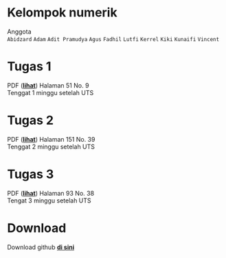 # Kelompok numerik
Anggota <br>`Abidzard` `Adam` `Adit Pramudya` `Agus` `Fadhil` `Lutfi` `Kerrel` `Kiki` `Kunaifi` `Vincent`


# Tugas 1
PDF (__[lihat](https://drive.google.com/file/d/10psXWNHH3XR_woTxb_8XYy4l7nT61ARZ/view?usp=sharing)__)
Halaman 51 No. 9 <br>
Tenggat 1 minggu setelah UTS

# Tugas 2
PDF (__[lihat](https://drive.google.com/file/d/10psXWNHH3XR_woTxb_8XYy4l7nT61ARZ/view?usp=sharing)__)
Halaman 151 No. 39 <br>
Tenggat 2 minggu setelah UTS

# Tugas 3
PDF (__[lihat](https://drive.google.com/file/d/10psXWNHH3XR_woTxb_8XYy4l7nT61ARZ/view?usp=sharing)__)
Halaman 93 No. 38 <br>
Tengat 3 minggu setelah UTS

# Download
Download github __[di sini](https://central.github.com/deployments/desktop/desktop/latest/win32)__
